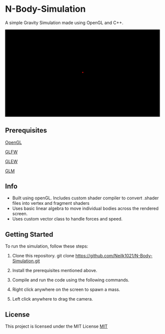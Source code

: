 # N-Body-Simulation
 A simple Gravity Simulation made using OpenGL and C++. 

 ![](https://github.com/Neilk1021/N-Body-Simulation/blob/main/ezgif-2-15c9afaf5b.gif)
 
## Prerequisites

[OpenGL](https://www.opengl.org/)

[GLFW](https://www.glfw.org/)

[GLEW](http://glew.sourceforge.net/)

[GLM](https://glm.g-truc.net/0.9.9/index.html)

## Info
* Built using openGL. Includes custom shader compiler to convert .shader files into vertex and fragment shaders
* Uses basic linear algebra to move individual bodies across the rendered screen.
* Uses custom vector class to handle forces and speed.

## Getting Started

To run the simulation, follow these steps:
1. Clone this repository.
git clone https://github.com/Neilk1021/N-Body-Simulation.git

2. Install the prerequisites mentioned above.
3. Compile and run the code using the following commands.
4. Right click anywhere on the screen to spawn a mass.
5. Left click anywhere to drag the camera. 

## License

This project is licensed under the MIT License
[MIT](https://choosealicense.com/licenses/mit/)
